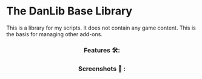 # The DanLib Base Library
This is a library for my scripts. It does not contain any game content. This is the basis for managing other add-ons.


<div align="center">
  
### Features 🛠️:

</div>


<div align="center">
  
### Screenshots 📖 :

</div>
